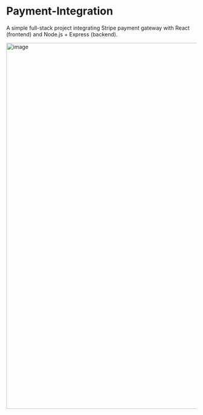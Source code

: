﻿# Payment-Integration
 A simple full-stack project integrating Stripe payment gateway with React (frontend) and Node.js + Express (backend).

<img width="1887" height="968" alt="image" src="https://github.com/user-attachments/assets/04bbfdfb-d28c-4037-a9aa-7b5921d7527a" />

